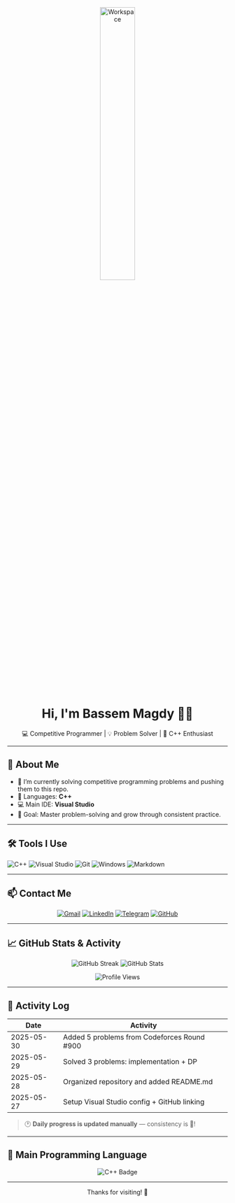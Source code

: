 <div align="center">

  
<img src="https://github.com/SP-XD/SP-XD/blob/main/images/dev-working_rounded.gif?raw=true" alt="Workspace" width="40%" />

</div>

<h1 align="center">Hi, I'm Bassem Magdy 👨‍💻</h1>

<p align="center">
💻 Competitive Programmer | 💡 Problem Solver | 🧠 C++ Enthusiast  
</p>

---

## 🧠 About Me

- 🔭 I’m currently solving competitive programming problems and pushing them to this repo.
- 🧠 Languages: **C++**
- 💻 Main IDE: **Visual Studio**
- 🚀 Goal: Master problem-solving and grow through consistent practice.

---

## 🛠️ Tools I Use

![C++](https://img.shields.io/badge/C++-00599C?style=flat&logo=c%2B%2B&logoColor=white)
![Visual Studio](https://img.shields.io/badge/Visual%20Studio-5C2D91?style=flat&logo=visual-studio&logoColor=white)
![Git](https://img.shields.io/badge/GIT-E44C30?style=flat&logo=git&logoColor=white)
![Windows](https://img.shields.io/badge/Windows-0078D6?style=flat&logo=windows&logoColor=white)
![Markdown](https://img.shields.io/badge/Markdown-000000?style=flat&logo=markdown&logoColor=white)

---

## 📫 Contact Me

<div align="center">

<a href="mailto:bassemmagdy113@gmail.com"><img src="https://img.shields.io/badge/Gmail-D14836?style=for-the-badge&logo=gmail&logoColor=white" alt="Gmail" /></a>
<a href="www.linkedin.com/in/bassem-magdy-094952340"><img src="https://img.shields.io/badge/LinkedIn-0A66C2?style=for-the-badge&logo=linkedin&logoColor=white" alt="LinkedIn" /></a>
<a href="https://t.me/Bassem_magdy1"><img src="https://img.shields.io/badge/Telegram-2CA5E0?style=for-the-badge&logo=telegram&logoColor=white" alt="Telegram" /></a>
<a href="https://github.com/bassem-magdy"><img src="https://img.shields.io/badge/GitHub-181717?style=for-the-badge&logo=github&logoColor=white" alt="GitHub" /></a>

</div>

---
## 📈 GitHub Stats & Activity

<div align="center">

<img src="https://github-readme-streak-stats.herokuapp.com?user=bassem-magdy&theme=tokyonight&hide_border=true&date_format=M%20j%5B%2C%20Y%5D" alt="GitHub Streak" />

<img src="https://github-readme-stats.vercel.app/api?username=bassem-magdy&show_icons=true&theme=tokyonight&hide_border=true" alt="GitHub Stats" />

<!-- بدل خانة Most Used Language بالخانة دي لزوار الجيت هاب -->
![Profile Views](https://komarev.com/ghpvc/?username=bassem-magdy&style=flat&color=blue)

</div>

---

## 📅 Activity Log

| Date       | Activity                                      |
|------------|-----------------------------------------------|
| 2025-05-30 | Added 5 problems from Codeforces Round #900   |
| 2025-05-29 | Solved 3 problems: implementation + DP        |
| 2025-05-28 | Organized repository and added README.md      |
| 2025-05-27 | Setup Visual Studio config + GitHub linking   |

> 🕐 **Daily progress is updated manually** — consistency is 🔑!

---

## 📌 Main Programming Language

<p align="center">
  <img src="https://img.shields.io/badge/C++-00599C?style=for-the-badge&logo=c%2B%2B&logoColor=white" alt="C++ Badge"/>
</p>

---

<p align="center">Thanks for visiting! 🚀</p>
